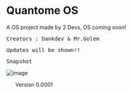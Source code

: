 # Quantome OS 


A OS project made by 2 Devs, OS coming soon! 
<pre>
Creators : Dankdev & Mr.Golem
</pre>
<pre>
Updates will be shown!!
</pre>

<pre>
Snapshot
</pre>


![image](https://user-images.githubusercontent.com/98686183/189289762-94bf44a6-d66d-4db3-8f5e-db322fea9cf6.png)
<ul>Version 0.0001</ul>
